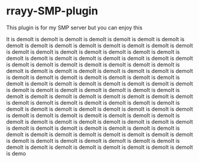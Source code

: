 # rrayy-SMP-plugin
This plugin is for my SMP server but you can enjoy this

It is demoIt is demoIt is demoIt is demoIt is demoIt is demoIt is demoIt is demoIt is demoIt is demoIt is demoIt is demoIt is demoIt is demoIt is demoIt is demoIt is demoIt is demoIt is demoIt is demoIt is demoIt is demoIt is demoIt is demoIt is demoIt is demoIt is demoIt is demoIt is demoIt is demoIt is demoIt is demoIt is demoIt is demoIt is demoIt is demoIt is demoIt is demoIt is demoIt is demoIt is demoIt is demoIt is demoIt is demoIt is demoIt is demoIt is demoIt is demoIt is demoIt is demoIt is demoIt is demoIt is demoIt is demoIt is demoIt is demoIt is demoIt is demoIt is demoIt is demoIt is demoIt is demoIt is demoIt is demoIt is demoIt is demoIt is demoIt is demoIt is demoIt is demoIt is demoIt is demoIt is demoIt is demoIt is demoIt is demoIt is demoIt is demoIt is demoIt is demoIt is demoIt is demoIt is demoIt is demoIt is demoIt is demoIt is demoIt is demoIt is demoIt is demoIt is demoIt is demoIt is demoIt is demoIt is demoIt is demoIt is demoIt is demoIt is demoIt is demoIt is demoIt is demoIt is demoIt is demoIt is demoIt is demoIt is demoIt is demoIt is demoIt is demoIt is demoIt is demoIt is demoIt is demoIt is demoIt is demoIt is demoIt is demoIt is demoIt is demoIt is demoIt is demoIt is demoIt is demoIt is demoIt is demoIt is demoIt is demoIt is demoIt is demoIt is demoIt is demoIt is demoIt is demoIt is demoIt is demo
